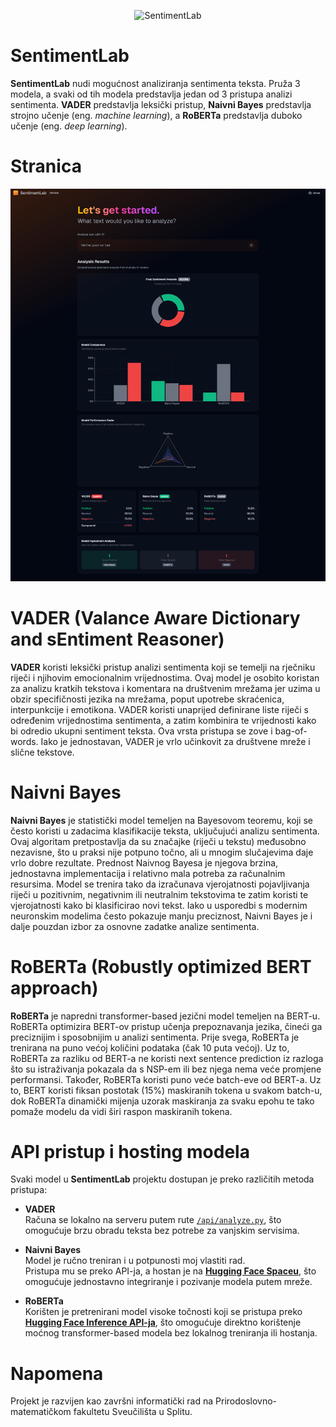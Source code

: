 <p align="center">
  <img src="https://projekt-henna.vercel.app/favicon.ico" alt="SentimentLab" width="128" height="128">
</p>

# SentimentLab
**SentimentLab** nudi mogućnost analiziranja sentimenta teksta. Pruža 3 modela, a svaki od tih modela predstavlja jedan od 3 pristupa analizi sentimenta. **VADER** predstavlja leksički pristup, **Naivni Bayes** predstavlja strojno učenje (eng. *machine learning*), a **RoBERTa** predstavlja duboko učenje (eng. *deep learning*).

# Stranica
<img src="public/readme/01.png" alt="App Screenshot" width="600">

# VADER (Valance Aware Dictionary and sEntiment Reasoner)
**VADER** koristi leksički pristup analizi sentimenta koji se temelji na rječniku riječi i njihovim emocionalnim vrijednostima. Ovaj model je osobito koristan za analizu kratkih tekstova i komentara na društvenim mrežama jer uzima u obzir specifičnosti jezika na mrežama, poput upotrebe skraćenica, interpunkcije i emotikona. VADER koristi unaprijed definirane liste riječi s određenim vrijednostima sentimenta, a zatim kombinira te vrijednosti kako bi odredio ukupni sentiment teksta. Ova vrsta pristupa se zove i bag-of-words. Iako je jednostavan, VADER je vrlo učinkovit za društvene mreže i slične tekstove.

# Naivni Bayes
**Naivni Bayes** je statistički model temeljen na Bayesovom teoremu, koji se često koristi u zadacima klasifikacije teksta, uključujući analizu sentimenta. Ovaj algoritam pretpostavlja da su značajke (riječi u tekstu) međusobno nezavisne, što u praksi nije potpuno točno, ali u mnogim slučajevima daje vrlo dobre rezultate. Prednost Naivnog Bayesa je njegova brzina, jednostavna implementacija i relativno mala potreba za računalnim resursima. Model se trenira tako da izračunava vjerojatnosti pojavljivanja riječi u pozitivnim, negativnim ili neutralnim tekstovima te zatim koristi te vjerojatnosti kako bi klasificirao novi tekst. Iako u usporedbi s modernim neuronskim modelima često pokazuje manju preciznost, Naivni Bayes je i dalje pouzdan izbor za osnovne zadatke analize sentimenta.

# RoBERTa (Robustly optimized BERT approach)
**RoBERTa** je napredni transformer-based jezični model temeljen na BERT-u. RoBERTa optimizira BERT-ov pristup učenja prepoznavanja jezika, čineći ga preciznijim i sposobnijim u analizi sentimenta. Prije svega, RoBERTa je trenirana na puno većoj količini podataka (čak 10 puta većoj). Uz to, RoBERTa za razliku od BERT-a ne koristi next sentence prediction iz razloga što su istraživanja pokazala da s NSP-em ili bez njega nema veće promjene performansi. Također, RoBERTa koristi puno veće batch-eve od BERT-a. Uz to, BERT koristi fiksan postotak (15%) maskiranih tokena u svakom batch-u, dok RoBERTa dinamički mijenja uzorak maskiranja za svaku epohu te tako pomaže modelu da vidi širi raspon maskiranih tokena.

# API pristup i hosting modela
Svaki model u **SentimentLab** projektu dostupan je preko različitih metoda pristupa:

- **VADER**  
Računa se lokalno na serveru putem rute [`/api/analyze.py`](./api/analyze.py), što omogućuje brzu obradu teksta bez potrebe za vanjskim servisima.

- **Naivni Bayes**  
Model je ručno treniran i u potpunosti moj vlastiti rad.  
Pristupa mu se preko API-ja, a hostan je na [**Hugging Face Spaceu**](https://huggingface.co/spaces/maksimilijankatavic/nb-sentiment-classifier), što omogućuje jednostavno integriranje i pozivanje modela putem mreže.

- **RoBERTa**  
Korišten je pretrenirani model visoke točnosti koji se pristupa preko [**Hugging Face Inference API-ja**](https://huggingface.co/cardiffnlp/twitter-roberta-base-sentiment), što omogućuje direktno korištenje moćnog transformer-based modela bez lokalnog treniranja ili hostanja.

# Napomena
Projekt je razvijen kao završni informatički rad na Prirodoslovno-matematičkom fakultetu Sveučilišta u Splitu.